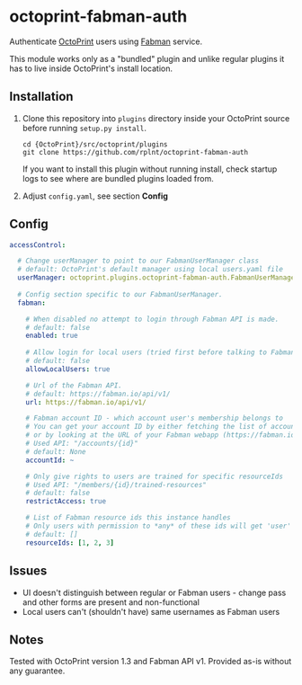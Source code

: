 # octoprint-fabman-auth
Authenticate [OctoPrint](http://octoprint.org/) users using [Fabman](https://fabman.io/) service.

This module works only as a "bundled" plugin and unlike regular plugins it has to live inside OctoPrint's install location.

## Installation
1. Clone this repository into `plugins` directory inside your OctoPrint source before running `setup.py install`.
    ```
    cd {OctoPrint}/src/octoprint/plugins
    git clone https://github.com/rplnt/octoprint-fabman-auth
    ```

    If you want to install this plugin without running install, check startup logs to see where are bundled plugins loaded from.

2. Adjust `config.yaml`, see section **Config**

## Config

```YAML
accessControl:

  # Change userManager to point to our FabmanUserManager class
  # default: OctoPrint's default manager using local users.yaml file
  userManager: octoprint.plugins.octoprint-fabman-auth.FabmanUserManager
  
  # Config section specific to our FabmanUserManager.
  fabman:

    # When disabled no attempt to login through Fabman API is made.
    # default: false
    enabled: true
    
    # Allow login for local users (tried first before talking to Fabman).
    # default: false
    allowLocalUsers: true

    # Url of the Fabman API.
    # default: https://fabman.io/api/v1/
    url: https://fabman.io/api/v1/

    # Fabman account ID - which account user's membership belongs to
    # You can get your account ID by either fetching the list of accounts you have access to (https://fabman.io/api/v1/documentation#!/accounts/getAccounts)
    # or by looking at the URL of your Fabman webapp (https://fabman.io/manage/<accountId>/)
    # Used API: "/accounts/{id}"
    # default: None
    accountId: ~

    # Only give rights to users are trained for specific resourceIds
    # Used API: "/members/{id}/trained-resources"
    # default: false
    restrictAccess: true

    # List of Fabman resource ids this instance handles
    # Only users with permission to *any* of these ids will get 'user' role when restrictAccess is enabled
    # default: []
    resourceIds: [1, 2, 3]
```

## Issues
* UI doesn't distinguish between regular or Fabman users - change pass and other forms are present and non-functional
* Local users can't (shouldn't have) same usernames as Fabman users

## Notes
Tested with OctoPrint version 1.3 and Fabman API v1. Provided as-is without any guarantee.
